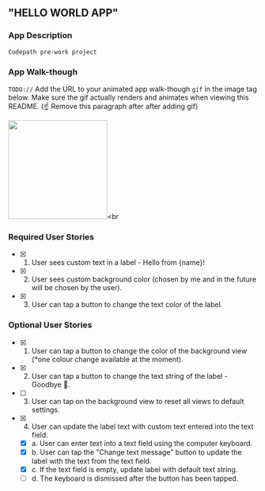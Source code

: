 ## "HELLO WORLD APP"

### App Description
`Codepath pre-work project` 

### App Walk-though
`TODO://` Add the URL to your animated app walk-though `gif` in the image tag below. Make sure the gif actually renders and animates when viewing this README. (☝️ Remove this paragraph after after adding gif)

<img src="YOUR_GIF_URL_HERE" width=200><br

### Required User Stories
- [x] 1. User sees custom text in a label - Hello from {name}!
- [x] 2. User sees custom background color (chosen by me and in the future will be chosen by the user).
- [x] 3. User can tap a button to change the text color of the label.

### Optional User Stories
- [x] 1. User can tap a button to change the color of the background view (*one colour change available at the moment).
- [x] 2. User can tap a button to change the text string of the label - Goodbye 👋.
- [ ] 3. User can tap on the background view to reset all views to default settings.
- [x] 4. User can update the label text with custom text entered into the text field.
   - [x] a. User can enter text into a text field using the computer keyboard.
   - [x] b. User can tap the "Change text message" button to update the label with the text from the text field.
   - [x] c. If the text field is empty, update label with default text string.
   - [ ] d. The keyboard is dismissed after the button has been tapped.
